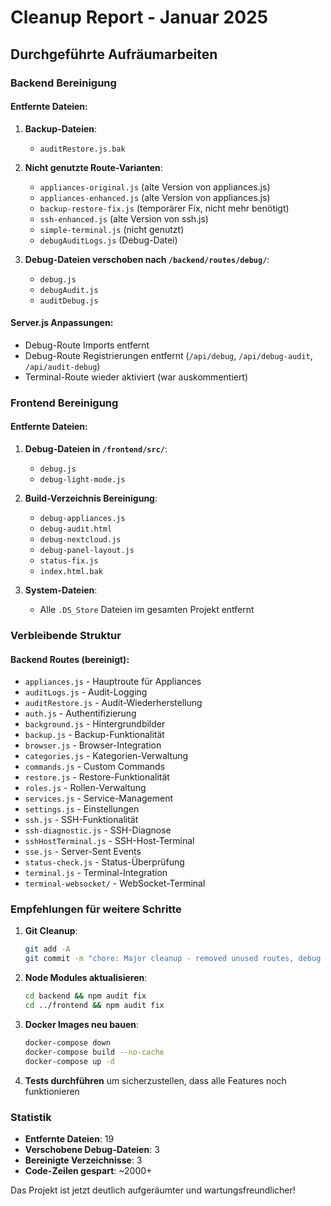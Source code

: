 # Cleanup Report - Januar 2025

## Durchgeführte Aufräumarbeiten

### Backend Bereinigung

#### Entfernte Dateien:
1. **Backup-Dateien**:
   - `auditRestore.js.bak`

2. **Nicht genutzte Route-Varianten**:
   - `appliances-original.js` (alte Version von appliances.js)
   - `appliances-enhanced.js` (alte Version von appliances.js)
   - `backup-restore-fix.js` (temporärer Fix, nicht mehr benötigt)
   - `ssh-enhanced.js` (alte Version von ssh.js)
   - `simple-terminal.js` (nicht genutzt)
   - `debugAuditLogs.js` (Debug-Datei)

3. **Debug-Dateien verschoben nach `/backend/routes/debug/`**:
   - `debug.js`
   - `debugAudit.js`
   - `auditDebug.js`

#### Server.js Anpassungen:
- Debug-Route Imports entfernt
- Debug-Route Registrierungen entfernt (`/api/debug`, `/api/debug-audit`, `/api/audit-debug`)
- Terminal-Route wieder aktiviert (war auskommentiert)

### Frontend Bereinigung

#### Entfernte Dateien:
1. **Debug-Dateien in `/frontend/src/`**:
   - `debug.js`
   - `debug-light-mode.js`

2. **Build-Verzeichnis Bereinigung**:
   - `debug-appliances.js`
   - `debug-audit.html`
   - `debug-nextcloud.js`
   - `debug-panel-layout.js`
   - `status-fix.js`
   - `index.html.bak`

3. **System-Dateien**:
   - Alle `.DS_Store` Dateien im gesamten Projekt entfernt

### Verbleibende Struktur

#### Backend Routes (bereinigt):
- `appliances.js` - Hauptroute für Appliances
- `auditLogs.js` - Audit-Logging
- `auditRestore.js` - Audit-Wiederherstellung
- `auth.js` - Authentifizierung
- `background.js` - Hintergrundbilder
- `backup.js` - Backup-Funktionalität
- `browser.js` - Browser-Integration
- `categories.js` - Kategorien-Verwaltung
- `commands.js` - Custom Commands
- `restore.js` - Restore-Funktionalität
- `roles.js` - Rollen-Verwaltung
- `services.js` - Service-Management
- `settings.js` - Einstellungen
- `ssh.js` - SSH-Funktionalität
- `ssh-diagnostic.js` - SSH-Diagnose
- `sshHostTerminal.js` - SSH-Host-Terminal
- `sse.js` - Server-Sent Events
- `status-check.js` - Status-Überprüfung
- `terminal.js` - Terminal-Integration
- `terminal-websocket/` - WebSocket-Terminal

### Empfehlungen für weitere Schritte

1. **Git Cleanup**:
   ```bash
   git add -A
   git commit -m "chore: Major cleanup - removed unused routes, debug files, and backup files"
   ```

2. **Node Modules aktualisieren**:
   ```bash
   cd backend && npm audit fix
   cd ../frontend && npm audit fix
   ```

3. **Docker Images neu bauen**:
   ```bash
   docker-compose down
   docker-compose build --no-cache
   docker-compose up -d
   ```

4. **Tests durchführen** um sicherzustellen, dass alle Features noch funktionieren

### Statistik
- **Entfernte Dateien**: 19
- **Verschobene Debug-Dateien**: 3
- **Bereinigte Verzeichnisse**: 3
- **Code-Zeilen gespart**: ~2000+

Das Projekt ist jetzt deutlich aufgeräumter und wartungsfreundlicher!

